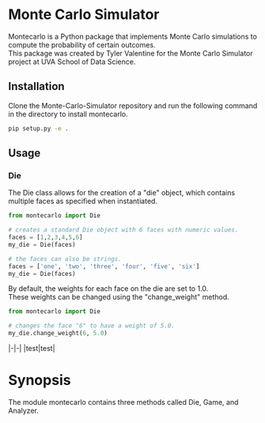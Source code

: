 # Monte Carlo Simulator 

Montecarlo is a Python package that implements Monte Carlo simulations to compute the probability of certain outcomes. \
This package was created by Tyler Valentine for the Monte Carlo Simulator project at UVA School of Data Science. 

## Installation

Clone the Monte-Carlo-Simulator repository and run the following command in the directory to install montecarlo. 

```bash
pip setup.py -e . 
```

## Usage

### Die 

The Die class allows for the creation of a "die" object, which contains multiple faces as specified when instantiated. 

```python
from montecarlo import Die 

# creates a standard Die object with 6 faces with numeric values. 
faces = [1,2,3,4,5,6]
my_die = Die(faces)

# the faces can also be strings. 
faces = ['one', 'two', 'three', 'four', 'five', 'six']
my_die = Die(faces)
```
By default, the weights for each face on the die are set to 1.0. \
These weights can be changed using the "change_weight" method. 

```python
from montecarlo import Die 

# changes the face "6" to have a weight of 5.0. 
my_die.change_weight(6, 5.0) 
```
|-|-|
|test|test|



# Synopsis 

The module montecarlo contains three methods called Die, Game, and Analyzer. 


